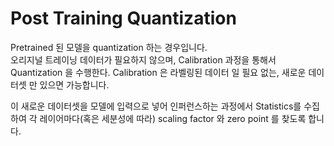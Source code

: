 # Post Training Quantization 

Pretrained 된 모델을 quantization 하는 경우입니다.  
오리지널 트레이닝 데이터가 필요하지 않으며, Calibration 과정을 통해서 Quantization 을 수행한다. Calibration 은 라벨링된 데이터 일 필요 없는, 새로운 데이터셋 만 있으면 가능합니다.

이 새로운 데이터셋을 모델에 입력으로 넣어 인퍼런스하는 과정에서 Statistics를 수집하여 각 레이어마다(혹은 세분성에 따라) scaling factor 와 zero point 를 찾도록 합니다.